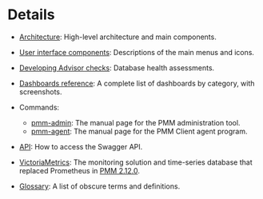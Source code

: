 # Details

- [Architecture](architecture.md): High-level architecture and main components.

- [User interface components](interface.md): Descriptions of the main menus and icons.

- [Developing Advisor checks](develop-advisors/index.md): Database health assessments.

- [Dashboards reference](dashboards/index.md): A complete list of dashboards by category, with screenshots.

- Commands:

  - [pmm-admin](commands/pmm-admin.md): The manual page for the PMM administration tool.
  - [pmm-agent](commands/pmm-agent.md): The manual page for the PMM Client agent program.

- [API](api.md): How to access the Swagger API.

- [VictoriaMetrics](victoria-metrics.md): The monitoring solution and time-series database that replaced Prometheus in [PMM 2.12.0](../release-notes/2.12.0.md).

- [Glossary](glossary.md): A list of obscure terms and definitions.

